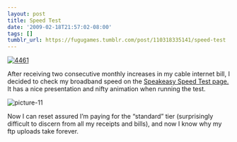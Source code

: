 ```yaml
---
layout: post
title: Speed Test
date: '2009-02-18T21:57:02-08:00'
tags: []
tumblr_url: https://fugugames.tumblr.com/post/110318335141/speed-test
---
```

[![4461](http://itshardtofondlepenguins.com/wp-content/uploads/2009/02/4461.jpg "4461")](http://wordseye.com/view-picture?sid=4461)

After receiving two consecutive monthly increases in my cable internet bill, I decided to check my broadband speed on the [Speakeasy Speed Test page.](http://www.speakeasy.net/speedtest/) It has a nice presentation and nifty animation when running the test.

![picture-11](http://itshardtofondlepenguins.com/wp-content/uploads/2009/02/picture-11.png "picture-11")

Now I can reset assured I’m paying for the “standard” tier (surprisingly difficult to discern from all my receipts and bills), and now I know why my ftp uploads take forever.

